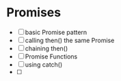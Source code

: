 # Promises

- [ ] basic Promise pattern
- [ ] calling then() the same Promise
- [ ] chaining then()
- [ ] Promise Functions
- [ ] using catch()
- [ ]  


